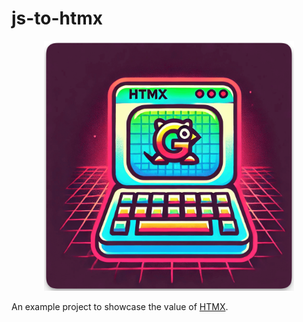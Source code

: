 # js-to-htmx

<p align="center">
  <img src="web/static/images/js-to-htmx.png" alt="drawing" width="400"/>
</p>

An example project to showcase the value of [HTMX](https://htmx.org/). 